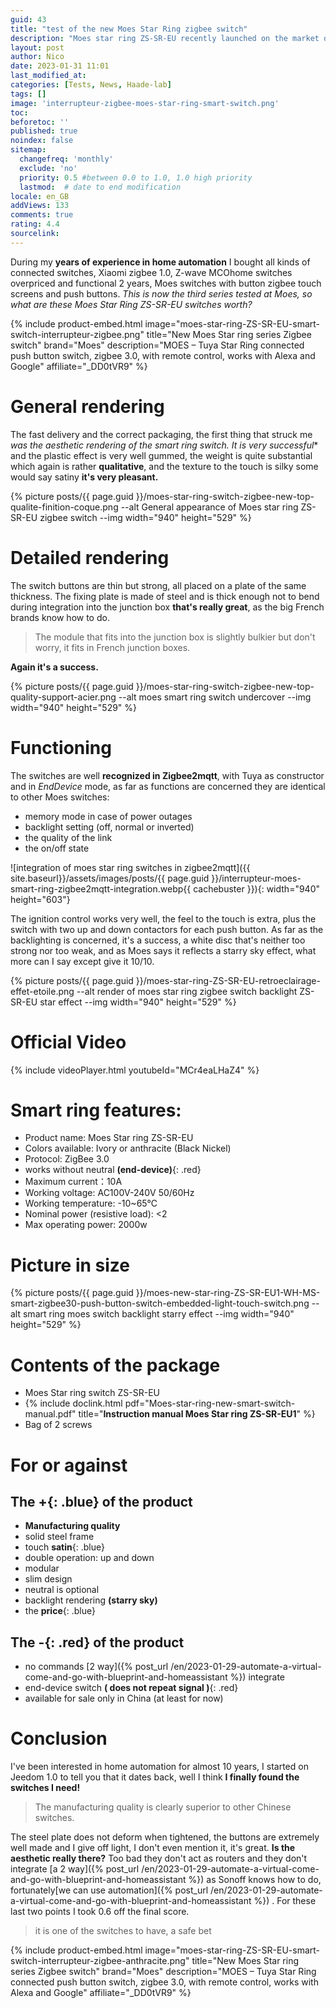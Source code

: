 ```yaml
---
guid: 43
title: "test of the new Moes Star Ring zigbee switch"
description: "Moes star ring ZS-SR-EU recently launched on the market does the new smart switch live up to our expectations?"
layout: post
author: Nico
date: 2023-01-31 11:01
last_modified_at: 
categories: [Tests, News, Haade-lab]
tags: []
image: 'interrupteur-zigbee-moes-star-ring-smart-switch.png'
toc: 
beforetoc: ''
published: true
noindex: false
sitemap:
  changefreq: 'monthly'
  exclude: 'no'
  priority: 0.5 #between 0.0 to 1.0, 1.0 high priority
  lastmod:  # date to end modification
locale: en_GB
addViews: 133
comments: true
rating: 4.4
sourcelink:
---
```


During my **years of experience in home automation** I bought all kinds of connected switches, Xiaomi zigbee 1.0, Z-wave MCOhome switches overpriced and functional 2 years, Moes switches with button zigbee touch screens and push buttons. *This is now the third series tested at Moes, so what are these Moes Star Ring ZS-SR-EU switches worth?*

{% include product-embed.html image="moes-star-ring-ZS-SR-EU-smart-switch-interrupteur-zigbee.png" title="New Moes Star ring series Zigbee switch" brand="Moes" description="MOES – Tuya Star Ring connected push button switch, zigbee 3.0, with remote control, works with Alexa and Google" affiliate="_DD0tVR9" %}

# General rendering

The fast delivery and the correct packaging, the first thing that struck me **was the aesthetic rendering* of the smart ring switch. It is very successful** and the plastic effect is very well gummed, the weight is quite substantial which again is rather **qualitative**, and the texture to the touch is silky some would say satiny **it's very pleasant.**

{% picture posts/{{ page.guid }}/moes-star-ring-switch-zigbee-new-top-qualite-finition-coque.png --alt General appearance of Moes star ring ZS-SR-EU zigbee switch --img width="940" height="529" %}

# Detailed rendering

The switch buttons are thin but strong, all placed on a plate of the same thickness.
The fixing plate is made of steel and is thick enough not to bend during integration into the junction box **that's really great**, as the big French brands know how to do.

> The module that fits into the junction box is slightly bulkier but don't worry, it fits in French junction boxes.

**Again it's a success.**

{% picture posts/{{ page.guid }}/moes-star-ring-switch-zigbee-new-top-quality-support-acier.png --alt moes smart ring switch undercover --img width="940" height="529" %}

# Functioning

The switches are well **recognized in Zigbee2mqtt**, with Tuya as constructor and in *EndDevice* mode, as far as functions are concerned they are identical to other Moes switches:

- memory mode in case of power outages
- backlight setting (off, normal or inverted)
- the quality of the link
- the on/off state

![integration of moes star ring switches in zigbee2mqtt]({{ site.baseurl}}/assets/images/posts/{{ page.guid }}/interrupteur-moes-smart-ring-zigbee2mqtt-integration.webp{{ cachebuster }}){: width="940" height="603"}

The ignition control works very well, the feel to the touch is extra, plus the switch with two up and down contactors for each push button. As far as the backlighting is concerned, it's a success, a white disc that's neither too strong nor too weak, and as Moes says it reflects a starry sky effect, what more can I say except give it 10/10.

{% picture posts/{{ page.guid }}/moes-star-ring-ZS-SR-EU-retroeclairage-effet-etoile.png --alt render of moes star ring zigbee switch backlight ZS-SR-EU star effect --img width="940" height="529" %}

# Official Video

{% include videoPlayer.html youtubeId="MCr4eaLHaZ4" %}

# Smart ring features:

- Product name: Moes Star ring ZS-SR-EU
- Colors available: Ivory or anthracite (Black Nickel)
- Protocol: ZigBee 3.0
- works without neutral **(end-device)**{: .red}
- Maximum current：10A
- Working voltage: AC100V-240V 50/60Hz
- Working temperature: -10~65℃
- Nominal power (resistive load): <2
- Max operating power: 2000w

# Picture in size

{% picture posts/{{ page.guid }}/moes-new-star-ring-ZS-SR-EU1-WH-MS-smart-zigbee30-push-button-switch-embedded-light-touch-switch.png --alt smart ring moes switch backlight starry effect --img width="940" height="529" %}

# Contents of the package

- Moes Star ring switch ZS-SR-EU
- {% include doclink.html pdf="Moes-star-ring-new-smart-switch-manual.pdf" title="<b>Instruction manual Moes Star ring ZS-SR-EU1</b>" %}
- Bag of 2 screws

# For or against

## The **+**{: .blue} of the product
- **Manufacturing quality**
- solid steel frame
- touch **satin**{: .blue}
- double operation: up and down
- modular
- slim design
- neutral is optional
- backlight rendering **(starry sky)**
- the **price**{: .blue}

## The **-**{: .red} of the product
- no commands [2 way]({% post_url /en/2023-01-29-automate-a-virtual-come-and-go-with-blueprint-and-homeassistant %}) integrate
- end-device switch **( does not repeat signal )**{: .red}
- available for sale only in China (at least for now)

# Conclusion

I've been interested in home automation for almost 10 years, I started on Jeedom 1.0 to tell you that it dates back, well I think **I finally found the switches I need!**
> The manufacturing quality is clearly superior to other Chinese switches.

The steel plate does not deform when tightened, the buttons are extremely well made and I give off light, I don't even mention it, it's great. **Is the aesthetic really there?**
Too bad they don't act as routers and they don't integrate [a 2 way]({% post_url /en/2023-01-29-automate-a-virtual-come-and-go-with-blueprint-and-homeassistant %})  as Sonoff knows how to do, fortunately[we can use automation]({% post_url /en/2023-01-29-automate-a-virtual-come-and-go-with-blueprint-and-homeassistant %}) . For these last two points I took 0.6 off the final score.

> it is one of the switches to have, a safe bet

{% include product-embed.html image="moes-star-ring-ZS-SR-EU-smart-switch-interrupteur-zigbee-anthracite.png" title="New Moes Star ring series Zigbee switch" brand="Moes" description="MOES – Tuya Star Ring connected push button switch, zigbee 3.0, with remote control, works with Alexa and Google" affiliate="_DD0tVR9" %}


